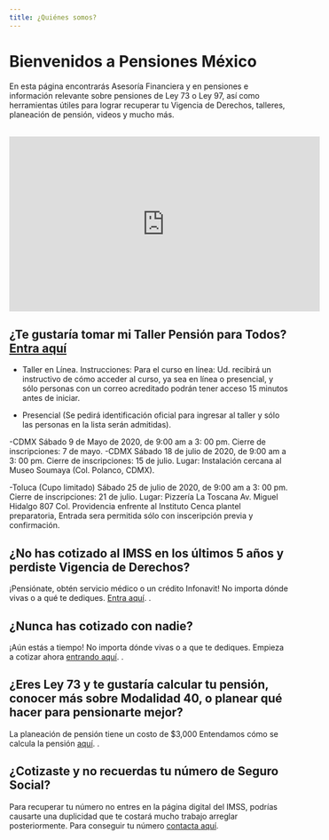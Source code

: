 ```yaml
---
title: ¿Quiénes somos?
---
```


#  Bienvenidos a Pensiones México

En esta página encontrarás Asesoría Financiera y en pensiones e información relevante sobre pensiones de Ley 73 o Ley 97, así como herramientas útiles para lograr recuperar tu Vigencia de Derechos, talleres, planeación de pensión, videos y mucho más. 

<br />

<iframe width="560" height="315" src="https://www.youtube.com/embed/ijkAO70GNP0?rel=0&amp;showinfo=0" frameborder="0" allow="autoplay; encrypted-media" allowfullscreen></iframe>

<br />

## ¿Te gustaría tomar mi Taller Pensión para Todos? [Entra aquí](https://forms.gle/yQB4K18AvVg7yVHH8) 

- Taller en Línea.
Instrucciones: Para el curso en línea: Ud. recibirá un instructivo de cómo acceder al curso, ya sea en línea o presencial, y sólo personas con un correo acreditado podrán tener acceso 15 minutos antes de iniciar.

- Presencial (Se pedirá identificación oficial para ingresar al taller y sólo las personas en la lista serán admitidas).

-CDMX Sábado 9 de Mayo de 2020,  de 9:00 am a 3: 00 pm. Cierre de inscripciones: 7 de mayo.
-CDMX Sábado 18 de julio de 2020,  de 9:00 am a 3: 00 pm. Cierre de inscripciones: 15 de julio.
Lugar: Instalación cercana al Museo Soumaya (Col. Polanco, CDMX).

-Toluca (Cupo limitado) Sábado 25 de julio de 2020,  de 9:00 am a 3: 00 pm. Cierre de inscripciones: 21 de julio. Lugar: Pizzería La Toscana Av. Miguel Hidalgo 807 Col. Providencia enfrente al Instituto Cenca plantel preparatoria, Entrada sera permitida sólo con insceripción previa y confirmación.
 
## ¿No has cotizado al IMSS en los últimos 5 años y perdiste Vigencia de Derechos? 

¡Pensiónate, obtén servicio médico o un crédito Infonavit! No importa dónde vivas o a qué te dediques. [Entra aquí](https://pensionesmexico.github.io/2019/12/RecuperarVigencia.html).
.

## ¿Nunca has cotizado con nadie? 

¡Aún estás a tiempo! No importa dónde vivas o a que te dediques. Empieza a cotizar ahora [entrando aquí](https://pensionesmexico.github.io/2019/12/RecuperarVigencia.html).
.

## ¿Eres Ley 73 y te gustaría calcular tu pensión, conocer más sobre Modalidad 40, o planear qué hacer para pensionarte mejor? 
La planeación de pensión tiene un costo de $3,000 Entendamos cómo se calcula la pensión [aquí](https://pensionesmexico.org/2018/03/Proyeccion.html).
.

## ¿Cotizaste y no recuerdas tu número de Seguro Social? 

Para recuperar tu número no entres en la página digital del IMSS, podrías causarte una duplicidad que te costará mucho trabajo arreglar posteriormente. Para conseguir tu número [contacta aquí](https://pensionesmexico.github.io/2018/03/contacto.html).
 
